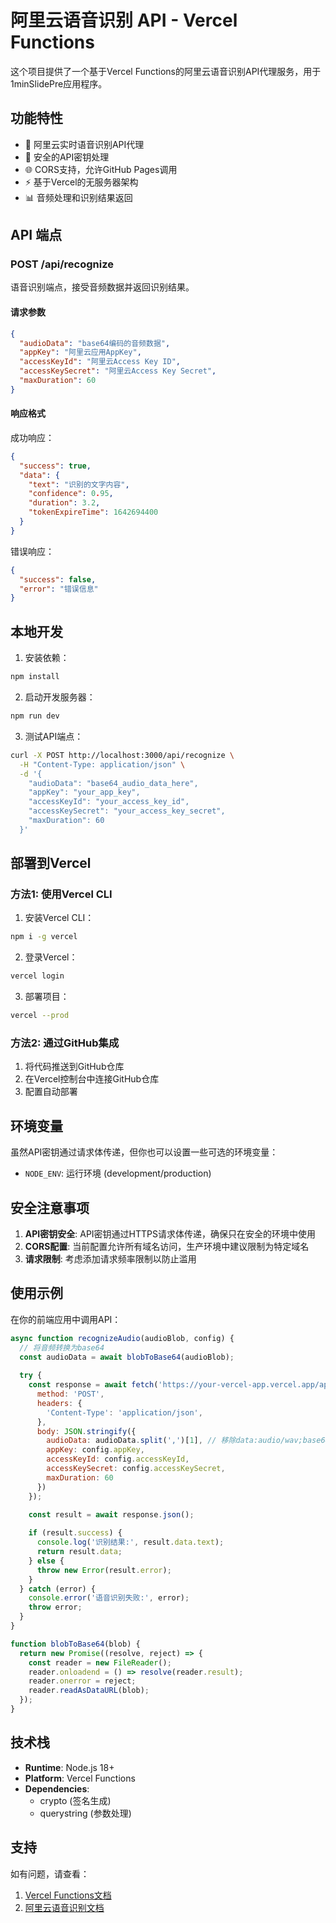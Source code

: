 # 阿里云语音识别 API - Vercel Functions

这个项目提供了一个基于Vercel Functions的阿里云语音识别API代理服务，用于1minSlidePre应用程序。

## 功能特性

- 🎤 阿里云实时语音识别API代理
- 🔐 安全的API密钥处理
- 🌐 CORS支持，允许GitHub Pages调用
- ⚡ 基于Vercel的无服务器架构
- 📊 音频处理和识别结果返回

## API 端点

### POST /api/recognize

语音识别端点，接受音频数据并返回识别结果。

#### 请求参数

```json
{
  "audioData": "base64编码的音频数据",
  "appKey": "阿里云应用AppKey",
  "accessKeyId": "阿里云Access Key ID",
  "accessKeySecret": "阿里云Access Key Secret",
  "maxDuration": 60
}
```

#### 响应格式

成功响应：
```json
{
  "success": true,
  "data": {
    "text": "识别的文字内容",
    "confidence": 0.95,
    "duration": 3.2,
    "tokenExpireTime": 1642694400
  }
}
```

错误响应：
```json
{
  "success": false,
  "error": "错误信息"
}
```

## 本地开发

1. 安装依赖：
```bash
npm install
```

2. 启动开发服务器：
```bash
npm run dev
```

3. 测试API端点：
```bash
curl -X POST http://localhost:3000/api/recognize \
  -H "Content-Type: application/json" \
  -d '{
    "audioData": "base64_audio_data_here",
    "appKey": "your_app_key",
    "accessKeyId": "your_access_key_id",
    "accessKeySecret": "your_access_key_secret",
    "maxDuration": 60
  }'
```

## 部署到Vercel

### 方法1: 使用Vercel CLI

1. 安装Vercel CLI：
```bash
npm i -g vercel
```

2. 登录Vercel：
```bash
vercel login
```

3. 部署项目：
```bash
vercel --prod
```

### 方法2: 通过GitHub集成

1. 将代码推送到GitHub仓库
2. 在Vercel控制台中连接GitHub仓库
3. 配置自动部署

## 环境变量

虽然API密钥通过请求体传递，但你也可以设置一些可选的环境变量：

- `NODE_ENV`: 运行环境 (development/production)

## 安全注意事项

1. **API密钥安全**: API密钥通过HTTPS请求体传递，确保只在安全的环境中使用
2. **CORS配置**: 当前配置允许所有域名访问，生产环境中建议限制为特定域名
3. **请求限制**: 考虑添加请求频率限制以防止滥用

## 使用示例

在你的前端应用中调用API：

```javascript
async function recognizeAudio(audioBlob, config) {
  // 将音频转换为base64
  const audioData = await blobToBase64(audioBlob);
  
  try {
    const response = await fetch('https://your-vercel-app.vercel.app/api/recognize', {
      method: 'POST',
      headers: {
        'Content-Type': 'application/json',
      },
      body: JSON.stringify({
        audioData: audioData.split(',')[1], // 移除data:audio/wav;base64,前缀
        appKey: config.appKey,
        accessKeyId: config.accessKeyId,
        accessKeySecret: config.accessKeySecret,
        maxDuration: 60
      })
    });

    const result = await response.json();
    
    if (result.success) {
      console.log('识别结果:', result.data.text);
      return result.data;
    } else {
      throw new Error(result.error);
    }
  } catch (error) {
    console.error('语音识别失败:', error);
    throw error;
  }
}

function blobToBase64(blob) {
  return new Promise((resolve, reject) => {
    const reader = new FileReader();
    reader.onloadend = () => resolve(reader.result);
    reader.onerror = reject;
    reader.readAsDataURL(blob);
  });
}
```

## 技术栈

- **Runtime**: Node.js 18+
- **Platform**: Vercel Functions
- **Dependencies**: 
  - crypto (签名生成)
  - querystring (参数处理)

## 支持

如有问题，请查看：
1. [Vercel Functions文档](https://vercel.com/docs/functions)
2. [阿里云语音识别文档](https://help.aliyun.com/product/30413.html)
